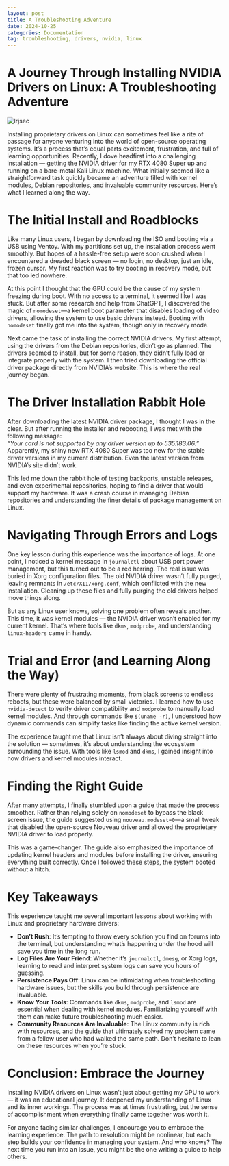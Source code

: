 ```yaml
---
layout: post
title: A Troubleshooting Adventure
date: 2024-10-25
categories: Documentation
tag: troubleshooting, drivers, nvidia, linux
---
```


# **A Journey Through Installing NVIDIA Drivers on Linux: A Troubleshooting Adventure**

![lrjsec](https://miro.medium.com/v2/da:true/resize:fill:88:88/0*NNjj-ip5C1ojJs4H)

Installing proprietary drivers on Linux can sometimes feel like a rite of passage for anyone venturing into the world of open-source operating systems. It’s a process that’s equal parts excitement, frustration, and full of learning opportunities. Recently, I dove headfirst into a challenging installation — getting the NVIDIA driver for my RTX 4080 Super up and running on a bare-metal Kali Linux machine. What initially seemed like a straightforward task quickly became an adventure filled with kernel modules, Debian repositories, and invaluable community resources. Here’s what I learned along the way.

# The Initial Install and Roadblocks

Like many Linux users, I began by downloading the ISO and booting via a USB using Ventoy. With my partitions set up, the installation process went smoothly. But hopes of a hassle-free setup were soon crushed when I encountered a dreaded black screen — no login, no desktop, just an idle, frozen cursor. My first reaction was to try booting in recovery mode, but that too led nowhere.

At this point I thought that the GPU could be the cause of my system freezing during boot. With no access to a terminal, it seemed like I was stuck. But after some research and help from ChatGPT, I discovered the magic of `nomodeset`—a kernel boot parameter that disables loading of video drivers, allowing the system to use basic drivers instead. Booting with `nomodeset` finally got me into the system, though only in recovery mode.

Next came the task of installing the correct NVIDIA drivers. My first attempt, using the drivers from the Debian repositories, didn’t go as planned. The drivers seemed to install, but for some reason, they didn’t fully load or integrate properly with the system. I then tried downloading the official driver package directly from NVIDIA’s website. This is where the real journey began.

# The Driver Installation Rabbit Hole

After downloading the latest NVIDIA driver package, I thought I was in the clear. But after running the installer and rebooting, I was met with the following message:  
_“Your card is not supported by any driver version up to 535.183.06.”_  
Apparently, my shiny new RTX 4080 Super was too new for the stable driver versions in my current distribution. Even the latest version from NVIDIA’s site didn’t work.

This led me down the rabbit hole of testing backports, unstable releases, and even experimental repositories, hoping to find a driver that would support my hardware. It was a crash course in managing Debian repositories and understanding the finer details of package management on Linux.

# Navigating Through Errors and Logs

One key lesson during this experience was the importance of logs. At one point, I noticed a kernel message in `journalctl` about USB port power management, but this turned out to be a red herring. The real issue was buried in Xorg configuration files. The old NVIDIA driver wasn’t fully purged, leaving remnants in `/etc/X11/xorg.conf`, which conflicted with the new installation. Cleaning up these files and fully purging the old drivers helped move things along.

But as any Linux user knows, solving one problem often reveals another. This time, it was kernel modules — the NVIDIA driver wasn’t enabled for my current kernel. That’s where tools like `dkms`, `modprobe`, and understanding `linux-headers` came in handy.

# Trial and Error (and Learning Along the Way)

There were plenty of frustrating moments, from black screens to endless reboots, but these were balanced by small victories. I learned how to use `nvidia-detect` to verify driver compatibility and `modprobe` to manually load kernel modules. And through commands like `$(uname -r)`, I understood how dynamic commands can simplify tasks like finding the active kernel version.

The experience taught me that Linux isn’t always about diving straight into the solution — sometimes, it’s about understanding the ecosystem surrounding the issue. With tools like `lsmod` and `dkms`, I gained insight into how drivers and kernel modules interact.

# Finding the Right Guide

After many attempts, I finally stumbled upon a guide that made the process smoother. Rather than relying solely on `nomodeset` to bypass the black screen issue, the guide suggested using `nouveau.modeset=0`—a small tweak that disabled the open-source Nouveau driver and allowed the proprietary NVIDIA driver to load properly.

This was a game-changer. The guide also emphasized the importance of updating kernel headers and modules before installing the driver, ensuring everything built correctly. Once I followed these steps, the system booted without a hitch.

# Key Takeaways

This experience taught me several important lessons about working with Linux and proprietary hardware drivers:

- **Don’t Rush**: It’s tempting to throw every solution you find on forums into the terminal, but understanding what’s happening under the hood will save you time in the long run.
- **Log Files Are Your Friend**: Whether it’s `journalctl`, `dmesg`, or Xorg logs, learning to read and interpret system logs can save you hours of guessing.
- **Persistence Pays Off**: Linux can be intimidating when troubleshooting hardware issues, but the skills you build through persistence are invaluable.
- **Know Your Tools**: Commands like `dkms`, `modprobe`, and `lsmod` are essential when dealing with kernel modules. Familiarizing yourself with them can make future troubleshooting much easier.
- **Community Resources Are Invaluable**: The Linux community is rich with resources, and the guide that ultimately solved my problem came from a fellow user who had walked the same path. Don’t hesitate to lean on these resources when you’re stuck.

# Conclusion: Embrace the Journey

Installing NVIDIA drivers on Linux wasn’t just about getting my GPU to work — it was an educational journey. It deepened my understanding of Linux and its inner workings. The process was at times frustrating, but the sense of accomplishment when everything finally came together was worth it.

For anyone facing similar challenges, I encourage you to embrace the learning experience. The path to resolution might be nonlinear, but each step builds your confidence in managing your system. And who knows? The next time you run into an issue, you might be the one writing a guide to help others.
